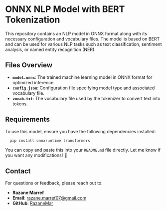 # ONNX NLP Model with BERT Tokenization

This repository contains an NLP model in ONNX format along with its necessary configuration and vocabulary files. The model is based on BERT and can be used for various NLP tasks such as text classification, sentiment analysis, or named entity recognition (NER).

## Files Overview

- **`model.onnx`**: The trained machine learning model in ONNX format for optimized inference.
- **`config.json`**: Configuration file specifying model type and associated vocabulary file.
- **`vocab.txt`**: The vocabulary file used by the tokenizer to convert text into tokens.

## Requirements

To use this model, ensure you have the following dependencies installed:

```bash
  pip install onnxruntime transformers
```

You can copy and paste this into your `README.md` file directly. Let me know if you want any modifications! 🚀


## Contact

For questions or feedback, please reach out to:

- **Razane Marref**  
- **Email**: [razane.marref07@gmail.com](razane.marref07@gmail.com)  
- **GitHub**: [RazaneMar](https://github.com/MarRazane)
